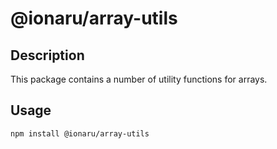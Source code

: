 # @ionaru/array-utils

## Description
This package contains a number of utility functions for arrays.

## Usage
```
npm install @ionaru/array-utils
```
